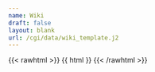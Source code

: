 ```yaml
---
name: Wiki
draft: false
layout: blank
url: /cgi/data/wiki_template.j2
---
```

{{< rawhtml >}}
    {{ html }}
{{< /rawhtml >}}
